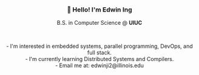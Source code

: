 <h3 align="center"> 👋 Hello! I'm Edwin Ing </h3>
<p align="center"> B.S. in Computer Science @ <b>UIUC</b> </p>
<br>

<p align="center"> 
  - I'm interested in embedded systems, parallel programming, DevOps, and full stack. <br>
  - I'm currently learning Distributed Systems and Compilers. <br>
  - Email me at: edwinji2@illinois.edu <br>
</p>
<!--
**EdwinIngJ/EdwinIngJ** is a ✨ _special_ ✨ repository because its `README.md` (this file) appears on your GitHub profile.

Here are some ideas to get you started:

- 🔭 I’m currently working on ...
- 🌱 I’m currently learning ...
- 👯 I’m looking to collaborate on ...
- 🤔 I’m looking for help with ...
- 💬 Ask me about ...
- 📫 How to reach me: ...
- 😄 Pronouns: ...
- ⚡ Fun fact: ...
-->
